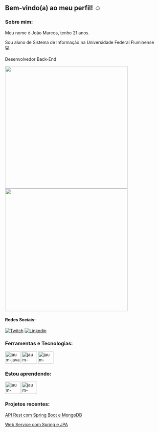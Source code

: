 ## Bem-vindo(a) ao meu perfil! :relaxed:

### Sobre mim:

Meu nome é João Marcos, tenho 21 anos.<br>

Sou aluno de Sistema de Informação na Universidade Federal Fluminense :computer:<br>

Desenvolvedor Back-End<br>

<div>
  <img align = "center" width ="400" src = "https://github-readme-stats.vercel.app/api?username=jaum-fs&show_icons=true&theme=dark">
 
  <img align="center" width ="400" src="https://github-readme-stats.vercel.app/api/top-langs/?username=jaum-fs&layout=compact&theme=dark">
</div>

#### Redes Sociais:

[![Twitch](https://img.shields.io/badge/Twitch-9146FF?style=for-the-badge&logo=twitch&logoColor=white)](https://www.twitch.tv/jaumfpss_)
[![Linkedin](https://img.shields.io/badge/LinkedIn-0077B5?style=for-the-badge&logo=linkedin&logoColor=white)](https://www.linkedin.com/in/devjoaomarcosmbsilva/)
<!--[![Intagram](https://img.shields.io/badge/Instagram-9146FF?style=for-the-badge&logo=instagram&logoColor=white)](https://www.instagram.com/jaum.py/)-->

### Ferramentas e Tecnologias:

<div>
  
  <img align="center" alt="jaum-java" height="40" width="50" src="https://cdn.jsdelivr.net/gh/devicons/devicon/icons/java/java-original.svg"/>         
 
  <img align="center" alt="jaum-spring" height="40" width="50" src="https://cdn.jsdelivr.net/gh/devicons/devicon/icons/spring/spring-original.svg"/>
  
  <img align="center" alt="jaum-mysql" height="40" width="50" src="https://cdn.jsdelivr.net/gh/devicons/devicon/icons/mysql/mysql-original-wordmark.svg" /> 

  
 <!-- <img align="center" alt="jaum-spring" height="40" width="50" src= "https://cdn.jsdelivr.net/gh/devicons/devicon/icons/python/python-original.svg"/>-->
  
  
</div>


### Estou aprendendo: 

<div>
  
  <img align="center" alt="jaum-javascript" height="40" width="50"  src="https://cdn.jsdelivr.net/gh/devicons/devicon@latest/icons/javascript/javascript-original.svg"/>     
   
  <img align="center" alt="jaum-react" height="40" width="50" src="https://cdn.jsdelivr.net/gh/devicons/devicon@latest/icons/react/react-original.svg" />
          
 
</div>

### Projetos recentes:

[API Rest com Spring Boot e MongoDB](https://github.com/jaum-fs/api-spring-mongo)

[Web Service com Spring e JPA](https://github.com/jaum-fs/web_service-spring-jpa)



